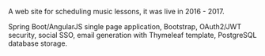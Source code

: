 A web site for scheduling music lessons, it was live in 2016 - 2017.

Spring Boot/AngularJS single page application, Bootstrap, OAuth2/JWT security, social SSO, email generation with Thymeleaf template, PostgreSQL database storage.
